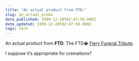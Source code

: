 ```yaml
---
title: "An actual product from FTD:"
slug: an_actual_produ
date_published: 1999-12-20T02:47:50.000Z
date_updated: 1999-12-20T02:47:50.000Z
tags: tech
---
```


An actual product from **FTD**: The FTD� [Fiery Funeral Tribute](http://www.ftd.com/discover/cgis/get_page.cgi?product_id=S36-4213&amp;type=product).

I suppose it’s appropriate for cremations?

